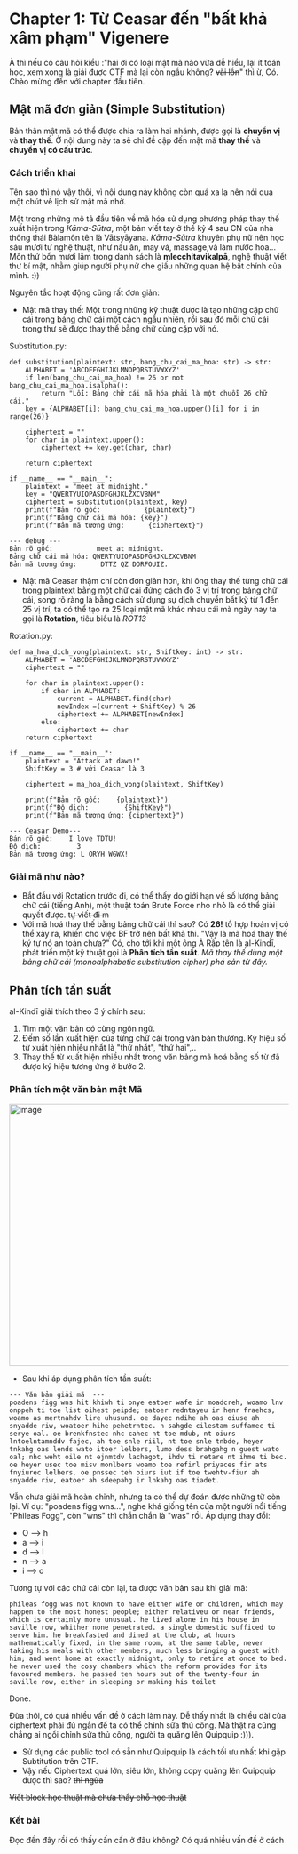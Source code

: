 
# Chapter 1: Từ Ceasar đến "bất khả xâm phạm" Vigenere

À thì nếu có câu hỏi kiểu :"hai ơi có loại mật mã nào vừa dễ hiểu, lại ít toán học, xem xong là giải được CTF mà lại còn ngầu không? ~~vãi lồn~~" thì ừ, Có. Chào mừng đến với chapter đầu tiên.

## Mật mã đơn giản (Simple Substitution)

Bản thân mật mã có thể được chia ra làm hai nhánh, được gọi
là **chuyển vị** và **thay thế**. Ở nội dung này ta sẽ chỉ đề cập đến mật mã **thay thế** và **chuyển vị có cấu trúc**.
### Cách triển khai
Tên sao thì nó vậy thôi, vì nội dung này không còn quá xa lạ nên nói qua một chút về lịch sử mật mã nhở.

Một trong những mô tả đầu tiên về mã hóa sử dụng phương pháp thay thế
xuất hiện trong _Kāma-Sūtra_, một bản viết tay ở thế kỷ 4 sau CN của nhà thông thái Bàlamôn tên là Vātsyāyana. _Kāma-Sūtra_ khuyên phụ nữ
nên học sáu mươi tư nghệ thuật, như nấu ăn, may vá, massage,và làm nước hoa... Môn thứ bốn mươi lăm trong danh sách là **mlecchitavikalpā**, nghệ thuật viết thư bí mật, nhằm giúp người phụ nữ che giấu những quan hệ bất chính của mình. ~~:))~~ 

Nguyên tắc hoạt động cũng rất đơn giản:
- Mật mã thay thế: Một trong những kỹ thuật được là tạo những cặp chữ cái trong bảng chữ cái một cách ngẫu nhiên, rồi sau đó mỗi chữ cái trong thư sẽ được thay thế bằng chữ cùng cặp với nó.
<image></image>

Substitution.py: 

```
def substitution(plaintext: str, bang_chu_cai_ma_hoa: str) -> str:
    ALPHABET = 'ABCDEFGHIJKLMNOPQRSTUVWXYZ'
    if len(bang_chu_cai_ma_hoa) != 26 or not bang_chu_cai_ma_hoa.isalpha():
        return "Lỗi: Bảng chữ cái mã hóa phải là một chuỗi 26 chữ cái."
    key = {ALPHABET[i]: bang_chu_cai_ma_hoa.upper()[i] for i in range(26)}
    
    ciphertext = ""
    for char in plaintext.upper():
        ciphertext += key.get(char, char)
            
    return ciphertext

if __name__ == "__main__":
    plaintext = "meet at midnight."
    key = "QWERTYUIOPASDFGHJKLZXCVBNM"
    ciphertext = substitution(plaintext, key)
    print(f"Bản rõ gốc:           {plaintext}")
    print(f"Bảng chữ cái mã hóa: {key}")
    print(f"Bản mã tương ứng:      {ciphertext}")

--- debug --- 
Bản rõ gốc:           meet at midnight.
Bảng chữ cái mã hóa: QWERTYUIOPASDFGHJKLZXCVBNM
Bản mã tương ứng:      DTTZ QZ DORFOUIZ.

```
- Mật mã Ceasar thậm chí còn đơn giản hơn, khi ông thay thế từng chữ cái trong plaintext bằng một chữ cái đứng cách đó 3 vị trí trong bảng chữ cái, song rõ ràng là bằng cách sử dụng sự dịch chuyển bất kỳ từ 1 đến 25 vị trí, ta có thể tạo ra 25 loại mật mã khác nhau cái mà ngày nay ta gọi là **Rotation**, tiêu biểu là _ROT13_
  
Rotation.py:
```
def ma_hoa_dich_vong(plaintext: str, Shiftkey: int) -> str:
    ALPHABET = 'ABCDEFGHIJKLMNOPQRSTUVWXYZ'
    ciphertext = ""

    for char in plaintext.upper():
        if char in ALPHABET:
            current = ALPHABET.find(char)
            newIndex =(current + ShiftKey) % 26
            ciphertext += ALPHABET[newIndex]
        else:
            ciphertext += char
    return ciphertext

if __name__ == "__main__":
    plaintext = "Attack at dawn!"
    ShiftKey = 3 # với Ceasar là 3  
    
    ciphertext = ma_hoa_dich_vong(plaintext, ShiftKey)
    
    print(f"Bản rõ gốc:    {plaintext}")
    print(f"Độ dịch:         {ShiftKey}")
    print(f"Bản mã tương ứng: {ciphertext}")

--- Ceasar Demo--- 
Bản rõ gốc:    I love TDTU!
Độ dịch:         3
Bản mã tương ứng: L ORYH WGWX!
```


### Giải mã như nào?

- Bắt đầu với Rotation trước đi, có thể thấy do giới hạn về số lượng bảng chữ cái (tiếng Anh), một thuật toán Brute Force nho nhỏ là có thể giải quyết được. ~~tự viết đi m~~
- Với mã hoá thay thế bằng bảng chữ cái thì sao? Có **26!** tổ hợp hoán vị có thể xảy ra, khiến cho việc BF trở nên bất khả thi. "Vậy là mã hoá thay thế ký tự nó an toàn chưa?" Có, cho tới khi một ông Ả Rập tên là al-Kindī, phát triển một kỹ thuật gọi là **Phân tích tần suất**. *Mã thay thế dùng một bảng chữ cái (monoalphabetic substitution cipher) phá sản từ đây.*

## Phân tích tần suất 
al-Kindī giải thích theo 3 ý chính sau: 
1. Tìm một văn bản có cùng ngôn ngữ.
2. Đếm số lần xuất hiện của từng chữ cái trong văn bản thường. Ký hiệu số từ xuất hiện nhiều nhất là "thứ nhất", "thứ hai",..
3. Thay thế từ xuất hiện nhiều nhất trong văn bảng mã hoá bằng số từ đã được ký hiệu tương ứng ở bước 2.
   
### Phân tích một văn bản mật Mã
<img width="1091" height="472" alt="image" src="https://github.com/user-attachments/assets/f8a4bb93-2252-4ae5-89a7-b23508b52ec7" />

- Sau khi áp dụng phân tích tần suất:

```
--- Văn bản giải mã  ---
poadens figg wns hit khiwh ti onye eatoer wafe ir moadcreh, woamo lnv onppeh ti toe list oihest peipde; eatoer redntayeu ir henr fraehcs, woamo as mertnahdv lire uhusund. oe dayec ndihe ah oas oiuse ah snyadde riw, woatoer hihe pehetrntec. n sahgde cilestam suffamec ti serye oal. oe brenkfnstec nhc cahec nt toe mdub, nt oiurs lntoelntamnddv fajec, ah toe snle riil, nt toe snle tnbde, heyer tnkahg oas lends wato itoer lelbers, lumo dess brahgahg n guest wato oal; nhc weht oile nt ejnmtdv lachagot, ihdv ti retare nt ihme ti bec. oe heyer usec toe misv monlbers woamo toe refirl priyaces fir ats fnyiurec lelbers. oe pnssec teh oiurs iut if toe twehtv-fiur ah snyadde riw, eatoer ah sdeepahg ir lnkahg oas tiadet.
```
Vẫn chưa giải mã hoàn chỉnh, nhưng ta có thể dự đoán được những từ còn lại. Ví dụ: "poadens figg wns...", nghe khá giống tên của một người nổi tiếng "Phileas Fogg", còn "wns" thì chắn chắn là "was" rồi. Áp dụng thay đổi:
- O --> h
- a --> i
- d --> l
- n --> a
- i --> o
  
Tương tự với các chứ cái còn lại, ta được văn bản sau khi giải mã:

```
phileas fogg was not known to have either wife or children, which may happen to the most honest people; either relativeu or near friends, which is certainly more unusual. he lived alone in his house in saville row, whither none penetrated. a single domestic sufficed to serve him. he breakfasted and dined at the club, at hours mathematically fixed, in the same room, at the same table, never taking his meals with other members, much less bringing a guest with him; and went home at exactly midnight, only to retire at once to bed. he never used the cosy chambers which the reform provides for its favoured members. he passed ten hours out of the twenty-four in saville row, either in sleeping or making his toilet
```
Done.
</image>

Đùa thôi, có quá nhiều vấn đề ở cách làm này. Dễ thấy nhất là chiều dài của ciphertext phải đủ ngắn để ta có thể chỉnh sữa thủ công. Mà thật ra cũng chẳng ai ngồi chỉnh sửa thủ công, người ta quăng lên Quipquip :))). 
-    Sử dụng các public tool có sẵn như Quipquip là cách tối ưu nhất khi gặp Subtitution trên CTF.
-    Vậy nếu Ciphertext quá lớn, siêu lớn, không copy quăng lên Quipquip được thì sao? ~~thì ngửa~~

~~Viết block học thuật mà chưa thấy chỗ học thuật~~

### Kết bài
Đọc đến đây rồi có thấy cấn cấn ở đâu không? Có quá nhiều vấn đề ở cách 






